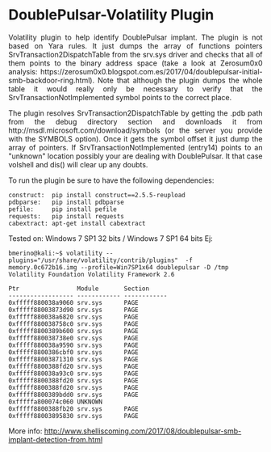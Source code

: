 # DoublePulsar-Volatility Plugin
<p align="justify">Volatility plugin to help identify DoublePulsar implant. The plugin is not based on Yara rules. It just dumps the array of functions pointers SrvTransaction2DispatchTable from the srv.sys driver and checks that all of them points to the binary address space (take a look at Zerosum0x0 analysis: https://zerosum0x0.blogspot.com.es/2017/04/doublepulsar-initial-smb-backdoor-ring.html). Note that although the plugin dumps the whole table it would really only be necessary to verify that the SrvTransactionNotImplemented symbol points to the correct place.

<p align="justify">The plugin resolves SrvTransaction2DispatchTable by getting the .pdb path from the debug directory section and downloads it from http://msdl.microsoft.com/download/symbols (or the server you provide with the SYMBOLS option). Once it gets the symbol offset it just dump the array of pointers. If SrvTransactionNotImplemented (entry14) points to an "unknown" location possibly your are dealing with DoublePulsar. It that case volshell and dis() will clear up any doubts.

To run the plugin be sure to have the following dependencies:

    construct:  pip install construct==2.5.5-reupload
    pdbparse:   pip install pdbparse
    pefile:	    pip install pefile
    requests:   pip install requests
    cabextract: apt-get install cabextract

Tested on: Windows 7 SP1 32 bits / Windows 7 SP1 64 bits
Ej:

```
bmerino@kali:~$ volatility --plugins="/usr/share/volatility/contrib/plugins"  -f memory.0c672b16.img --profile=Win7SP1x64 doublepulsar -D /tmp
Volatility Foundation Volatility Framework 2.6

Ptr                Module       Section     
------------------ ------------ ------------
0xfffff880038a9060 srv.sys      PAGE        
0xfffff88003873d90 srv.sys      PAGE        
0xfffff880038a6820 srv.sys      PAGE        
0xfffff880038758c0 srv.sys      PAGE        
0xfffff8800389b600 srv.sys      PAGE        
0xfffff880038738e0 srv.sys      PAGE        
0xfffff880038a9590 srv.sys      PAGE        
0xfffff8800386cbf0 srv.sys      PAGE        
0xfffff88003871310 srv.sys      PAGE        
0xfffff8800388fd20 srv.sys      PAGE        
0xfffff880038a93c0 srv.sys      PAGE        
0xfffff8800388fd20 srv.sys      PAGE        
0xfffff8800388fd20 srv.sys      PAGE        
0xfffff8800389bdd0 srv.sys      PAGE        
0xfffffa800074c060 UNKNOWN                  
0xfffff8800388fb20 srv.sys      PAGE        
0xfffff88003895830 srv.sys      PAGE 
```
More info: http://www.shelliscoming.com/2017/08/doublepulsar-smb-implant-detection-from.html
